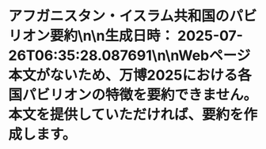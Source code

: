 # アフガニスタン・イスラム共和国のパビリオン要約\n\n**生成日時：** 2025-07-26T06:35:28.087691\n\nWebページ本文がないため、万博2025における各国パビリオンの特徴を要約できません。本文を提供していただければ、要約を作成します。
